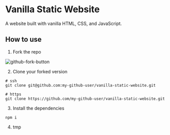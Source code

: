 # Vanilla Static Website

A website built with vanilla HTML, CSS, and JavaScript.

## How to use

1. Fork the repo

![github-fork-button](https://rubico.land/assets/github-fork-button.jpg)

2. Clone your forked version

```
# ssh
git clone git@github.com:my-github-user/vanilla-static-website.git

# https
git clone https://github.com/my-github-user/vanilla-static-website.git
```

3. Install the dependencies

```
npm i
```

4. tmp
